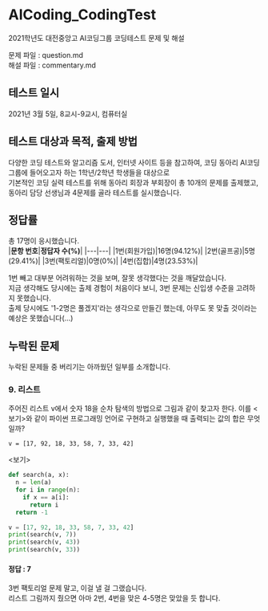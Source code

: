 # AICoding_CodingTest
2021학년도 대전중앙고 AI코딩그룹 코딩테스트 문제 및 해설

문제 파일 : question.md<br>
해설 파일 : commentary.md<br>

## 테스트 일시
2021년 3월 5일, 8교시-9교시, 컴퓨터실

## 테스트 대상과 목적, 출제 방법
다양한 코딩 테스트와 알고리즘 도서, 인터넷 사이트 등을 참고하여, 코딩 동아리 AI코딩그룹에 들어오고자 하는 1학년/2학년 학생들을 대상으로<br>
기본적인 코딩 실력 테스트를 위해 동아리 회장과 부회장이 총 10개의 문제를 출제했고, 동아리 담당 선생님과 4문제를 골라 테스트를 실시했습니다.<br>

## 정답률
총 17명이 응시했습니다.<br>
|**문항 번호**|**정답자 수(%)**|
|---|---|
|1번(회원가입)|16명(94.12%)|
|2번(골프공)|5명(29.41%)|
|3번(팩토리얼)|0명(0%)|
|4번(집합)|4명(23.53%)|

1번 빼고 대부분 어려워하는 것을 보며, 잘못 생각했다는 것을 깨달았습니다.<br>
지금 생각해도 당시에는 출제 경험이 처음이다 보니,  3번 문제는 신입생 수준을 고려하지 못했습니다.<br>
출제 당시에도 '1-2명은 풀겠지'라는 생각으로 만들긴 했는데, 아무도 못 맞출 것이라는 예상은 못했습니다(...)<br>

## 누락된 문제
누락된 문제들 중 버리기는 아까웠던 일부를 소개합니다.<br>
### 9. 리스트
주어진 리스트 v에서 숫자 18을 순차 탐색의 방법으로 그림과 같이 찾고자 한다. 이를 <보기>와 같이 파이썬 프로그래밍 언어로 구현하고 실행했을 때 출력되는 값의 합은 무엇일까?
```
v = [17, 92, 18, 33, 58, 7, 33, 42]
```
<보기>
```py
def search(a, x):
  n = len(a)  
  for i in range(n):
    if x == a[i]:
      return i
  return -1
  
v = [17, 92, 18, 33, 58, 7, 33, 42]
print(search(v, 7))
print(search(v, 43))
print(search(v, 33))
```
#### 정답 : 7
3번 팩토리얼 문제 말고, 이걸 낼 걸 그랬습니다.<br>
리스트 그림까지 줬으면 아마 2번, 4번을 맞은 4-5명은 맞았을 듯 합니다.<br>
